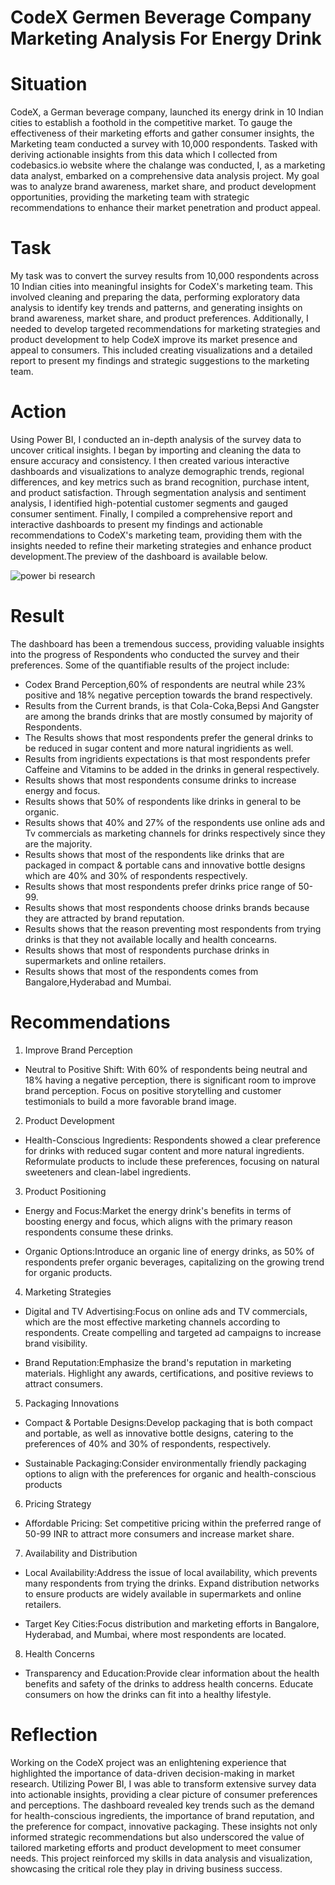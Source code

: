 # CodeX Germen Beverage Company Marketing Analysis For Energy Drink
# Situation
CodeX, a German beverage company, launched its energy drink in 10 Indian cities to establish a foothold in the competitive market. To gauge the effectiveness of their marketing efforts and gather consumer insights, the Marketing team conducted a survey with 10,000 respondents. Tasked with deriving actionable insights from this data which I collected from codebasics.io website where the chalange was conducted, I, as a marketing data analyst, embarked on a comprehensive data analysis project. My goal was to analyze brand awareness, market share, and product development opportunities, providing the marketing team with strategic recommendations to enhance their market penetration and product appeal.
# Task
My task was to convert the survey results from 10,000 respondents across 10 Indian cities into meaningful insights for CodeX's marketing team. This involved cleaning and preparing the data, performing exploratory data analysis to identify key trends and patterns, and generating insights on brand awareness, market share, and product preferences. Additionally, I needed to develop targeted recommendations for marketing strategies and product development to help CodeX improve its market presence and appeal to consumers. This included creating visualizations and a detailed report to present my findings and strategic suggestions to the marketing team.
# Action
Using Power BI, I conducted an in-depth analysis of the survey data to uncover critical insights. I began by importing and cleaning the data to ensure accuracy and consistency. I then created various interactive dashboards and visualizations to analyze demographic trends, regional differences, and key metrics such as brand recognition, purchase intent, and product satisfaction. Through segmentation analysis and sentiment analysis, I identified high-potential customer segments and gauged consumer sentiment. Finally, I compiled a comprehensive report and interactive dashboards to present my findings and actionable recommendations to CodeX's marketing team, providing them with the insights needed to refine their marketing strategies and enhance product development.The preview of the dashboard is available below.

![power bi research](https://github.com/user-attachments/assets/9a06b2c6-6f74-458d-a5d7-fd980f395b56)
# Result
The dashboard has been a tremendous success, providing valuable insights into the progress of Respondents who conducted the survey and their preferences. Some of the quantifiable results of the project include:
- Codex Brand Perception,60% of respondents are neutral while 23% positive and 18% negative perception towards the brand respectively.
- Results from the Current brands, is that Cola-Coka,Bepsi And Gangster are among the brands drinks that are mostly consumed by majority of Respondents.
- The Results shows that most respondents prefer the general  drinks to be  reduced in sugar content and more natural ingridients as well.
- Results from ingridients expectations is that most respondents prefer Caffeine and Vitamins to be added in the drinks in general respectively.
- Results shows that most respondents consume drinks to increase energy and focus.
- Results shows that 50% of respondents like drinks in general to be organic.
- Results shows that 40% and 27% of the respondents use online ads and Tv commercials as marketing channels for drinks respectively since they are the majority.
- Results shows that most of the respondents like drinks that are packaged in compact & portable cans and innovative bottle designs which are 40% and 30% of respondents respectively.
- Results shows that most respondents prefer drinks price range of 50-99.
- Results shows that most respondents choose drinks brands because they are attracted by brand reputation.
- Results shows that the reason preventing most respondents from trying drinks is that they not available locally and health concearns.
- Results shows that most of respondents purchase drinks in supermarkets and online retailers.
- Results shows that most of the respondents comes from Bangalore,Hyderabad and Mumbai.
# Recommendations
1. Improve Brand Perception
  - Neutral to Positive Shift: With 60% of respondents being neutral and 18% having a negative perception, there is significant room to improve brand perception. Focus on positive storytelling and customer testimonials to build a more favorable brand image.
2. Product Development

  - Health-Conscious Ingredients: Respondents showed a clear preference for drinks with reduced sugar content and more natural ingredients. Reformulate products to include these preferences, focusing on natural sweeteners and clean-label ingredients.
3. Product Positioning

  - Energy and Focus:Market the energy drink's benefits in terms of boosting energy and focus, which aligns with the primary reason respondents consume these drinks.

  - Organic Options:Introduce an organic line of energy drinks, as 50% of respondents prefer organic beverages, capitalizing on the growing trend for organic products.
4. Marketing Strategies

  - Digital and TV Advertising:Focus on online ads and TV commercials, which are the most effective marketing channels according to respondents. Create compelling and targeted ad campaigns to increase brand visibility.

  - Brand Reputation:Emphasize the brand's reputation in marketing materials. Highlight any awards, certifications, and positive reviews to attract consumers.
5. Packaging Innovations

  - Compact & Portable Designs:Develop packaging that is both compact and portable, as well as innovative bottle designs, catering to the preferences of 40% and 30% of respondents, respectively.

  - Sustainable Packaging:Consider environmentally friendly packaging options to align with the preferences for organic and health-conscious products
6. Pricing Strategy

  - Affordable Pricing:  Set competitive pricing within the preferred range of 50-99 INR to attract more consumers and increase market share.
7.  Availability and Distribution

  - Local Availability:Address the issue of local availability, which prevents many respondents from trying the drinks. Expand distribution networks to ensure products are widely available in supermarkets and online retailers.

  - Target Key Cities:Focus distribution and marketing efforts in Bangalore, Hyderabad, and Mumbai, where most respondents are located.
8. Health Concerns

  - Transparency and Education:Provide clear information about the health benefits and safety of the drinks to address health concerns. Educate consumers on how the drinks can fit into a healthy lifestyle.
# Reflection
Working on the CodeX project was an enlightening experience that highlighted the importance of data-driven decision-making in market research. Utilizing Power BI, I was able to transform extensive survey data into actionable insights, providing a clear picture of consumer preferences and perceptions. The dashboard revealed key trends such as the demand for health-conscious ingredients, the importance of brand reputation, and the preference for compact, innovative packaging. These insights not only informed strategic recommendations but also underscored the value of tailored marketing efforts and product development to meet consumer needs. This project reinforced my skills in data analysis and visualization, showcasing the critical role they play in driving business success.


